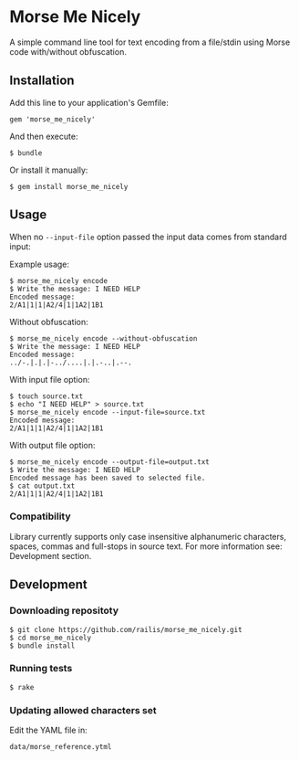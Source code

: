 # Morse Me Nicely

A simple command line tool for text encoding from a file/stdin using Morse code with/without obfuscation.

## Installation

Add this line to your application's Gemfile:

    gem 'morse_me_nicely'

And then execute:

    $ bundle

Or install it manually:

    $ gem install morse_me_nicely

## Usage

When no `--input-file` option passed the input data comes from standard input:

  Example usage:

    $ morse_me_nicely encode
    $ Write the message: I NEED HELP
    Encoded message:
    2/A1|1|1|A2/4|1|1A2|1B1

  Without obfuscation:

    $ morse_me_nicely encode --without-obfuscation
    $ Write the message: I NEED HELP
    Encoded message:
    ../-.|.|.|-../....|.|.-..|.--.

  With input file option:

    $ touch source.txt
    $ echo "I NEED HELP" > source.txt
    $ morse_me_nicely encode --input-file=source.txt
    Encoded message:
    2/A1|1|1|A2/4|1|1A2|1B1

  With output file option:

    $ morse_me_nicely encode --output-file=output.txt
    $ Write the message: I NEED HELP
    Encoded message has been saved to selected file.
    $ cat output.txt
    2/A1|1|1|A2/4|1|1A2|1B1

### Compatibility

Library currently supports only case insensitive alphanumeric characters, spaces, commas and full-stops in source text.
For more information see: Development section.

## Development

### Downloading repositoty

    $ git clone https://github.com/railis/morse_me_nicely.git
    $ cd morse_me_nicely
    $ bundle install

### Running tests

    $ rake

### Updating allowed characters set

Edit the YAML file in:

    data/morse_reference.ytml
